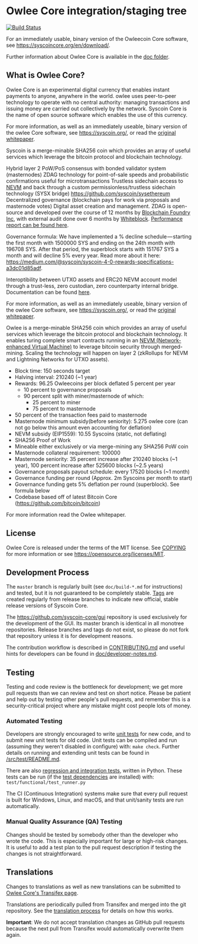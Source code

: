 Owlee Core integration/staging tree
=====================================

[![Build Status](https://travis-ci.org/syscoin/syscoin.svg?branch=master)](https://travis-ci.org/syscoin/syscoin)

For an immediately usable, binary version of the Owleecoin Core software, see
https://syscoincore.org/en/download/.

Further information about Owlee Core is available in the [doc folder](/doc).

What is Owlee Core?
----------------

Owlee Core is an experimental digital currency that enables instant payments to anyone, anywhere in the world. owlee uses peer-to-peer technology to operate with no central authority: managing transactions and issuing money are carried out collectively by the network. Syscoin Core is the name of open source software which enables the use of this currency.

For more information, as well as an immediately useable, binary version of the owlee Core software, see https://syscoin.org/, or read the [original whitepaper](https://syscoin.org/zdag_syscoin_whitepaper.pdf).

Syscoin is a merge-minable SHA256 coin which provides an array of useful services which leverage the bitcoin protocol and blockchain technology.

Hybrid layer 2 PoW/PoS consensus with bonded validator system (masternodes) ZDAG technology for point-of-sale speeds and probabilistic confirmations useful for microtransactions Trustless sidechain access to [NEVM](https://github.com/syscoin/go-ethereum) and back through a custom permissionless/trustless sidechain technology (SYSX bridge) https://github.com/syscoin/sysethereum Decentralized governance (blockchain pays for work via proposals and masternode votes) Digital asset creation and management. ZDAG is open-source and developed over the course of 12 months by [Blockchain Foundry Inc](https://www.blockchainfoundry.co/), with external audit done over 6 months by [Whiteblock](https://whiteblock.io). [Performance report can be found here](https://syscoin.org/tps_whiteblock_syscoin_report.pdf).

Governance formula: We have implemented a % decline schedule — starting the first month with 1500000 SYS and ending on the 24th month with 196708 SYS. After that period, the superblock starts with 151767 SYS a month and will decline 5% every year. Read more about it here: https://medium.com/@syscoin/syscoin-4-0-rewards-specifications-a3dc01d85adf.

Interoptibility between UTXO assets and ERC20 NEVM account model through a trust-less, zero custodian, zero counterparty internal bridge. Documentation can be found [here](https://github.com/syscoin/sysethereum-docs).

For more information, as well as an immediately useable, binary version of
the owlee Core software, see https://syscoin.org/, or read the
[original whitepaper](https://syscoin.org/zdag_syscoin_whitepaper.pdf).

Owlee is a merge-minable SHA256 coin which provides an array of useful services which leverage the bitcoin protocol and blockchain technology. It enables turing complete smart contracts running in an [NEVM (Network-enhanced Virtual Machine)](https://github.com/syscoin/go-ethereum) to leverage bitcoin security through merged-mining. Scaling the technology will happen on layer 2 (zkRollups for NEVM and Lightning Networks for UTXO assets).

- Block time: 150 seconds target
- Halving interval: 210240 (~1 year)
- Rewards: 96.25 Owleecoins per block deflated 5 percent per year
  - 10 percent to governance proposals
  - 90 percent split with miner/masternode of which:
    - 25 percent to miner
    - 75 percent to masternode
- 50 percent of the transaction fees paid to masternode
- Masternode minimum subsidy(before seniority): 5.275 owlee core (can not go below this amount even accounting for deflation)
- NEVM subsidy (EIP1559): 10.55 Syscoins (static, not deflating)
- SHA256 Proof of Work
- Mineable either exclusively or via merge-mining any SHA256 PoW coin
- Masternode collateral requirement: 100000 
- Masternode seniority: 35 percent increase after 210240 blocks (~1 year), 100 percent increase after 525600 blocks (~2.5 years)
- Governance proposals payout schedule: every 17520 blocks (~1 month)
- Governance funding per round (Approx. 2m Syscoins per month to start)
- Governance funding gets 5% deflation per round (superblock). See formula below
- Codebase based off of latest Bitcoin Core (https://github.com/bitcoin/bitcoin)

For more information read the Owlee whitepaper.

License
-------

Owlee Core is released under the terms of the MIT license. See [COPYING](COPYING) for more
information or see https://opensource.org/licenses/MIT.

Development Process
-------------------

The `master` branch is regularly built (see `doc/build-*.md` for instructions) and tested, but it is not guaranteed to be
completely stable. [Tags](https://github.com/syscoin/syscoin/tags) are created
regularly from release branches to indicate new official, stable release versions of Syscoin Core.

The https://github.com/syscoin-core/gui repository is used exclusively for the
development of the GUI. Its master branch is identical in all monotree
repositories. Release branches and tags do not exist, so please do not fork
that repository unless it is for development reasons.

The contribution workflow is described in [CONTRIBUTING.md](CONTRIBUTING.md)
and useful hints for developers can be found in [doc/developer-notes.md](doc/developer-notes.md).

Testing
-------

Testing and code review is the bottleneck for development; we get more pull
requests than we can review and test on short notice. Please be patient and help out by testing
other people's pull requests, and remember this is a security-critical project where any mistake might cost people
lots of money.

### Automated Testing

Developers are strongly encouraged to write [unit tests](src/test/README.md) for new code, and to
submit new unit tests for old code. Unit tests can be compiled and run
(assuming they weren't disabled in configure) with: `make check`. Further details on running
and extending unit tests can be found in [/src/test/README.md](/src/test/README.md).

There are also [regression and integration tests](/test), written
in Python.
These tests can be run (if the [test dependencies](/test) are installed) with: `test/functional/test_runner.py`

The CI (Continuous Integration) systems make sure that every pull request is built for Windows, Linux, and macOS,
and that unit/sanity tests are run automatically.

### Manual Quality Assurance (QA) Testing

Changes should be tested by somebody other than the developer who wrote the
code. This is especially important for large or high-risk changes. It is useful
to add a test plan to the pull request description if testing the changes is
not straightforward.

Translations
------------

Changes to translations as well as new translations can be submitted to
[Owlee Core's Transifex page](https://www.transifex.com/syscoin/syscoin/).

Translations are periodically pulled from Transifex and merged into the git repository. See the
[translation process](doc/translation_process.md) for details on how this works.

**Important**: We do not accept translation changes as GitHub pull requests because the next
pull from Transifex would automatically overwrite them again.
